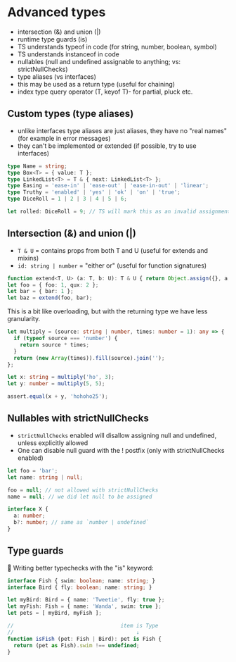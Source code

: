 # Advanced types

- intersection (&) and union (|)
- runtime type guards (is)
- TS understands typeof in code (for string, number, boolean, symbol)
- TS understands instanceof in code
- nullables (null and undefined assignable to anything; vs: strictNullChecks)
- type aliases (vs interfaces)
- this may be used as a return type (useful for chaining)
- index type query operator (T, keyof T)- for partial, pluck etc.

## Custom types (type aliases)

- unlike interfaces type aliases are just aliases, they have no "real names" (for example in error messages)
- they can't be implemented or extended (if possible, try to use interfaces)

```typescript
type Name = string;
type Box<T> = { value: T };
type LinkedList<T> = T & { next: LinkedList<T> };
type Easing = 'ease-in' | 'ease-out' | 'ease-in-out' | 'linear';
type Truthy = 'enabled' | 'yes' | 'ok' | 'on' | 'true';
type DiceRoll = 1 | 2 | 3 | 4 | 5 | 6;

let rolled: DiceRoll = 9; // TS will mark this as an invalid assignment
```

## Intersection (&) and union (|)

- `T & U` = contains props from both T and U (useful for extends and mixins)
- `id: string | number` = "either or" (useful for function signatures)

```typescript
function extend<T, U> (a: T, b: U): T & U { return Object.assign({}, a, b); }
let foo = { foo: 1, qux: 2 };
let bar = { bar: 1 };
let baz = extend(foo, bar);
```

This is a bit like overloading, but with the returning type we have less granularity.

```typescript
let multiply = (source: string | number, times: number = 1): any => {
  if (typeof source === 'number') {
    return source * times;
  }
  return (new Array(times)).fill(source).join('');
};

let x: string = multiply('ho', 3);
let y: number = multiply(5, 5);

assert.equal(x + y, 'hohoho25');
```

## Nullables with strictNullChecks

- `strictNullChecks` enabled will disallow assigning null and undefined, unless explicitly allowed
- One can disable null guard with the ! postfix (only with strictNullChecks enabled)

```typescript
let foo = 'bar';
let name: string | null;

foo = null; // not allowed with strictNullChecks
name = null; // we did let null to be assigned

interface X {
  a: number;
  b?: number; // same as `number | undefined`
}
```

## Type guards

:rocket: Writing better typechecks with the "is" keyword:

```typescript
interface Fish { swim: boolean; name: string; }
interface Bird { fly: boolean; name: string; }

let myBird: Bird = { name: 'Tweetie', fly: true };
let myFish: Fish = { name: 'Wanda', swim: true };
let pets = [ myBird, myFish ];

//                                  item is Type
//                                       ↓
function isFish (pet: Fish | Bird): pet is Fish {
  return (pet as Fish).swim !== undefined;
}
```

